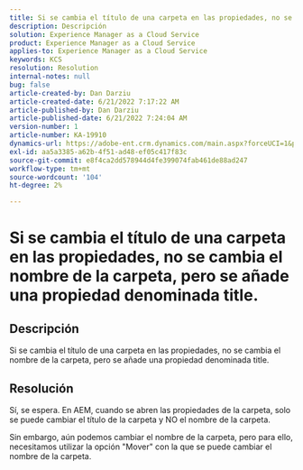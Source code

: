 ```yaml
---
title: Si se cambia el título de una carpeta en las propiedades, no se cambia el nombre de la carpeta, pero se añade una propiedad denominada title.
description: Descripción
solution: Experience Manager as a Cloud Service
product: Experience Manager as a Cloud Service
applies-to: Experience Manager as a Cloud Service
keywords: KCS
resolution: Resolution
internal-notes: null
bug: false
article-created-by: Dan Darziu
article-created-date: 6/21/2022 7:17:22 AM
article-published-by: Dan Darziu
article-published-date: 6/21/2022 7:24:04 AM
version-number: 1
article-number: KA-19910
dynamics-url: https://adobe-ent.crm.dynamics.com/main.aspx?forceUCI=1&pagetype=entityrecord&etn=knowledgearticle&id=053ad32b-32f1-ec11-bb3d-6045bd015658
exl-id: aa5a3385-a62b-4f51-ad48-ef05c417f83c
source-git-commit: e8f4ca2dd578944d4fe399074fab461de88ad247
workflow-type: tm+mt
source-wordcount: '104'
ht-degree: 2%

---
```


# Si se cambia el título de una carpeta en las propiedades, no se cambia el nombre de la carpeta, pero se añade una propiedad denominada title.

## Descripción


Si se cambia el título de una carpeta en las propiedades, no se cambia el nombre de la carpeta, pero se añade una propiedad denominada title.


## Resolución


Sí, se espera. En AEM, cuando se abren las propiedades de la carpeta, solo se puede cambiar el título de la carpeta y NO el nombre de la carpeta.

Sin embargo, aún podemos cambiar el nombre de la carpeta, pero para ello, necesitamos utilizar la opción &quot;Mover&quot; con la que se puede cambiar el nombre de la carpeta.
